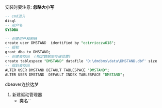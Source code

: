 安装时要注意: 
**忽略大小写**

```sql
-- cmd进入
disql
-- 用户名
SYSDBA

-- 创建用户和密码  
create user DMSTAND  identified by "ccirricczw618";
-- 授权  
grant dba to DMSTAND;
-- 创建表空间  (指定数据库存储位置)
create tablespace "DMSTAND" datafile 'D:\dmdbms\data\DMSTAND.dbf' size 8192  CACHE = NORMAL;
-- 规划表空间  
ALTER USER DMSTAND DEFAULT TABLESPACE "DMSTAND";
ALTER USER DMSTAND  DEFAULT INDEX TABLESPACE "DMSTAND";
```



dbeaver连接达梦
1. 新建驱动管理器
	- 类名``